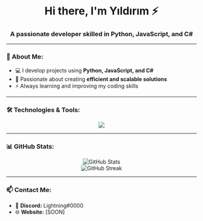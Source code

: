 <h1 align="center">Hi there, I'm Yıldırım ⚡</h1>
<h3 align="center">A passionate developer skilled in Python, JavaScript, and C#</h3>

---

### 🚀 About Me:
- 💻 I develop projects using **Python, JavaScript, and C#**
- 🎯 Passionate about creating **efficient and scalable solutions**
- ⚡ Always learning and improving my coding skills  

---

### 🛠️ Technologies & Tools:
<p align="center">
  <img src="https://skillicons.dev/icons?i=python,js,cs,html,css,nodejs,react,discord,git,github,vscode" />
</p>

---

### 📊 GitHub Stats:
<p align="center">
  <img src="https://github-readme-stats.vercel.app/api?username=Lightning&show_icons=true&theme=radical" alt="GitHub Stats" />
  <br>
  <img src="https://github-readme-streak-stats.herokuapp.com/?user=Lightning&theme=radical" alt="GitHub Streak" />
</p>

---

### 📫 Contact Me:
- 💬 **Discord:** Lightning#0000
- 🌐 **Website:** [SOON]
